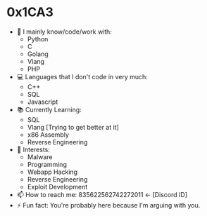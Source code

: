 # 0x1CA3

- 🔭 I mainly know/code/work with: 
  *   Python
  *   C 
  *   Golang
  *   Vlang
  *   PHP
- 💻 Languages that I don't code in very much:
  *   C++
  *   SQL
  *   Javascript
- 📚 Currently Learning:
  *   SQL
  *   Vlang [Trying to get better at it]
  *   x86 Assembly
  *   Reverse Engineering
- 📱 Interests:
  *   Malware
  *   Programming
  *   Webapp Hacking
  *   Reverse Engineering
  *   Exploit Development
- 📫 How to reach me: 835622562742272011 <- [Discord ID]
- ⚡ Fun fact: You're probably here because I'm arguing with you.
